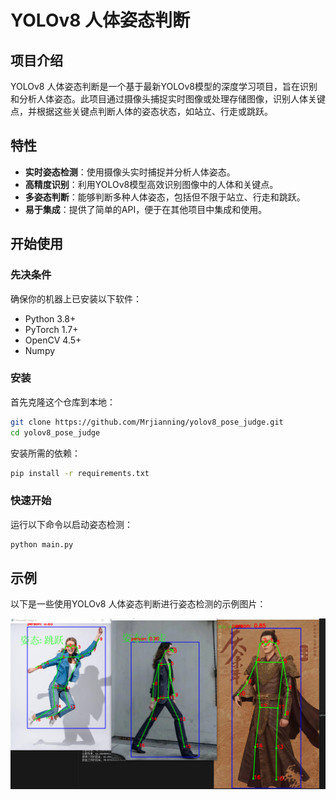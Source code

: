 # YOLOv8 人体姿态判断

## 项目介绍

YOLOv8 人体姿态判断是一个基于最新YOLOv8模型的深度学习项目，旨在识别和分析人体姿态。此项目通过摄像头捕捉实时图像或处理存储图像，识别人体关键点，并根据这些关键点判断人体的姿态状态，如站立、行走或跳跃。

## 特性

- **实时姿态检测**：使用摄像头实时捕捉并分析人体姿态。
- **高精度识别**：利用YOLOv8模型高效识别图像中的人体和关键点。
- **多姿态判断**：能够判断多种人体姿态，包括但不限于站立、行走和跳跃。
- **易于集成**：提供了简单的API，便于在其他项目中集成和使用。

## 开始使用

### 先决条件

确保你的机器上已安装以下软件：
- Python 3.8+
- PyTorch 1.7+
- OpenCV 4.5+
- Numpy

### 安装

首先克隆这个仓库到本地：

```bash
git clone https://github.com/Mrjianning/yolov8_pose_judge.git
cd yolov8_pose_judge
```

安装所需的依赖：

```bash
pip install -r requirements.txt
```

### 快速开始

运行以下命令以启动姿态检测：

```bash
python main.py 
```



## 示例

以下是一些使用YOLOv8 人体姿态判断进行姿态检测的示例图片：

![image-20240708171746149](./assets/image-20240708171746149.png)




